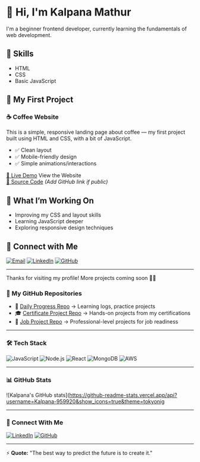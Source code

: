 # 👋 Hi, I'm Kalpana Mathur

I'm a beginner frontend developer, currently learning the fundamentals of web development.

## 🌱 Skills

- HTML
- CSS
- Basic JavaScript

## 📁 My First Project

### ☕ Coffee Website

This is a simple, responsive landing page about coffee — my first project built using HTML and CSS, with a bit of JavaScript.

- ✅ Clean layout
- ✅ Mobile-friendly design
- ✅ Simple animations/interactions

[🔗 Live Demo](#) View the Website  
[📂 Source Code](#) *(Add GitHub link if public)*

## 🚀 What I’m Working On

- Improving my CSS and layout skills  
- Learning JavaScript deeper  
- Exploring responsive design techniques

## 🔗 Connect with Me

[![Email](https://img.shields.io/badge/Email-D14836?style=for-the-badge&logo=gmail&logoColor=white)](mailto:kalpanamathur@gmail.com)
[![LinkedIn](https://img.shields.io/badge/LinkedIn-0A66C2?style=for-the-badge&logo=linkedin&logoColor=white)](https://www.linkedin.com/in/your-profile)
[![GitHub](https://img.shields.io/badge/GitHub-181717?style=for-the-badge&logo=github&logoColor=white)](https://github.com/Kalpana-959920)

---

Thanks for visiting my profile! More projects coming soon 👨‍💻

### 📂 My GitHub Repositories
- 📌 [Daily Progress Repo](https://github.com/your-username/daily-progress) → Learning logs, practice projects
- 🎓 [Certificate Project Repo](https://github.com/your-username/certifications) → Hands-on projects from my certifications
- 💼 [Job Project Repo](https://github.com/your-username/job-projects) → Professional-level projects for job readiness

---

### 🛠️ Tech Stack
![JavaScript](https://img.shields.io/badge/JavaScript-F7DF1E?style=for-the-badge&logo=javascript&logoColor=black)
![Node.js](https://img.shields.io/badge/Node.js-339933?style=for-the-badge&logo=nodedotjs&logoColor=white)
![React](https://img.shields.io/badge/React-20232A?style=for-the-badge&logo=react&logoColor=61DAFB)
![MongoDB](https://img.shields.io/badge/MongoDB-47A248?style=for-the-badge&logo=mongodb&logoColor=white)
![AWS](https://img.shields.io/badge/AWS-FF9900?style=for-the-badge&logo=amazonaws&logoColor=white)

---

### 📊 GitHub Stats
![Kalpana's GitHub stats](https://github-readme-stats.vercel.app/api?username=Kalpana-959920&show_icons=true&theme=tokyonig

---

### 🔗 Connect With Me
[![LinkedIn](https://img.shields.io/badge/LinkedIn-0A66C2?style=for-the-badge&logo=linkedin&logoColor=white)](https://www.linkedin.com/in/your-profile)
[![GitHub](https://img.shields.io/badge/GitHub-181717?style=for-the-badge&logo=github&logoColor=white)](https://github.com/Kalpana-959920)

---

⚡ **Quote:** "The best way to predict the future is to create it."
